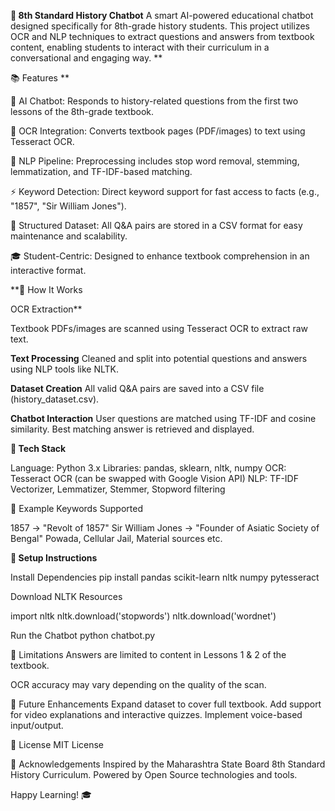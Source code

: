 **🧠 8th Standard History Chatbot**
A smart AI-powered educational chatbot designed specifically for 8th-grade history students. This project utilizes OCR and NLP techniques to extract questions and answers from textbook content, enabling students to interact with their curriculum in a conversational and engaging way.
**

📚 Features
**

🤖 AI Chatbot: Responds to history-related questions from the first two lessons of the 8th-grade textbook.

🔢 OCR Integration: Converts textbook pages (PDF/images) to text using Tesseract OCR.

🤮 NLP Pipeline: Preprocessing includes stop word removal, stemming, lemmatization, and TF-IDF-based matching.

⚡ Keyword Detection: Direct keyword support for fast access to facts (e.g., "1857", "Sir William Jones").

📂 Structured Dataset: All Q&A pairs are stored in a CSV format for easy maintenance and scalability.

🎓 Student-Centric: Designed to enhance textbook comprehension in an interactive format.


**🚀 How It Works

OCR Extraction**

Textbook PDFs/images are scanned using Tesseract OCR to extract raw text.

**Text Processing**
Cleaned and split into potential questions and answers using NLP tools like NLTK.

**Dataset Creation**
All valid Q&A pairs are saved into a CSV file (history_dataset.csv).

**Chatbot Interaction**
User questions are matched using TF-IDF and cosine similarity.
Best matching answer is retrieved and displayed.

**🧰 Tech Stack**

Language: Python 3.x
Libraries: pandas, sklearn, nltk, numpy
OCR: Tesseract OCR (can be swapped with Google Vision API)
NLP: TF-IDF Vectorizer, Lemmatizer, Stemmer, Stopword filtering

🎯 Example Keywords Supported

1857 → "Revolt of 1857"
Sir William Jones → "Founder of Asiatic Society of Bengal"
Powada, Cellular Jail, Material sources etc.

**🔧 Setup Instructions**

Install Dependencies
pip install pandas scikit-learn nltk numpy pytesseract

Download NLTK Resources

import nltk
nltk.download('stopwords')
nltk.download('wordnet')

Run the Chatbot
python chatbot.py

🚫 Limitations
Answers are limited to content in Lessons 1 & 2 of the textbook.

OCR accuracy may vary depending on the quality of the scan.

🚀 Future Enhancements
Expand dataset to cover full textbook.
Add support for video explanations and interactive quizzes.
Implement voice-based input/output.

📄 License
MIT License

🙏 Acknowledgements
Inspired by the Maharashtra State Board 8th Standard History Curriculum.
Powered by Open Source technologies and tools.

Happy Learning! 🎓


